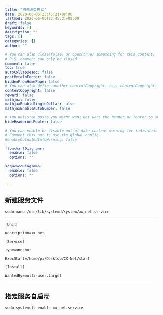 ```yaml
---
title: "树莓派自启动"
date: 2020-06-06T23:45:21+08:00
lastmod: 2020-06-06T23:45:21+08:00
draft: false
keywords: []
description: ""
tags: []
categories: []
author: ""

# You can also close(false) or open(true) something for this content.
# P.S. comment can only be closed
comment: false
toc: true
autoCollapseToc: false
postMetaInFooter: false
hiddenFromHomePage: false
# You can also define another contentCopyright. e.g. contentCopyright: "This is another copyright."
contentCopyright: false
reward: false
mathjax: false
mathjaxEnableSingleDollar: false
mathjaxEnableAutoNumber: false

# You unlisted posts you might want not want the header or footer to show
hideHeaderAndFooter: false

# You can enable or disable out-of-date content warning for individual post.
# Comment this out to use the global config.
#enableOutdatedInfoWarning: false

flowchartDiagrams:
  enable: false
  options: ""

sequenceDiagrams: 
  enable: false
  options: ""

---
```

## 新建服务文件
```shell
sudo nano /usr/lib/systemd/system/xx_net.service
```
---------------------------------------

```shell
[Unit]

Description=xx_net

[Service]

Type=oneshot

ExecStart=/home/pi/Desktop/XX-Net/start

[Install]

WantedBy=multi-user.target

```
---------------------------------------

## 指定服务自启动
```shell
sudo systemctl enable xx_net.service
```
